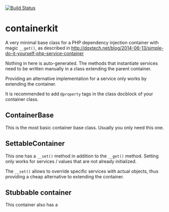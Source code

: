 [![Build Status](https://secure.travis-ci.org/donquixote/containerkit.png)](https://travis-ci.org/donquixote/containerkit)

# containerkit

A very minimal base class for a PHP dependency injection container with magic `__get()`, as described in http://dqxtech.net/blog/2014-06-13/simple-do-it-yourself-php-service-container

Nothing in here is auto-generated. The methods that instantiate services need to be written manually in a class extending the parent container.

Providing an alternative implementation for a service only works by extending the container.

It is recommended to add `@property` tags in the class docblock of your container class.


## ContainerBase

This is the most basic container base class. Usually you only need this one.


## SettableContainer

This one has a `__set()` method in addition to the `__get()` method. Setting only works for services / values that are not already initialized.

The `__set()` allows to override specific services with actual objects, thus providing a cheap alternative to extending the container.


## Stubbable container

This container also has a 
